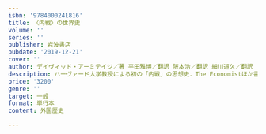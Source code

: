 ```yaml
---
isbn: '9784000241816'
title: 〈内戦〉の世界史
volume: ''
series: ''
publisher: 岩波書店
pubdate: '2019-12-21'
cover: ''
author: デイヴィッド・アーミテイジ／著 平田雅博／翻訳 阪本浩／翻訳 細川道久／翻訳
description: ハーヴァード大学教授による初の「内戦」の思想史．The Economistほか書評多数．待望の邦訳．解題：成田龍一
price: '3200'
genre: ''
target: 一般
format: 単行本
content: 外国歴史

---
```

